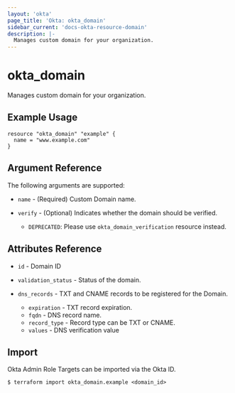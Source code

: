 ```yaml
---
layout: 'okta'
page_title: 'Okta: okta_domain'
sidebar_current: 'docs-okta-resource-domain'
description: |-
  Manages custom domain for your organization.
---
```


# okta_domain

Manages custom domain for your organization.

## Example Usage

```hcl
resource "okta_domain" "example" {
  name = "www.example.com"
}
```

## Argument Reference

The following arguments are supported:

- `name` - (Required) Custom Domain name.

- `verify` - (Optional) Indicates whether the domain should be verified. 
  - `DEPRECATED`: Please use `okta_domain_verification` resource instead.

## Attributes Reference

- `id` - Domain ID

- `validation_status` - Status of the domain.

- `dns_records` - TXT and CNAME records to be registered for the Domain.
  - `expiration` - TXT record expiration.
  - `fqdn` - DNS record name.
  - `record_type` - Record type can be TXT or CNAME.
  - `values` - DNS verification value

## Import

Okta Admin Role Targets can be imported via the Okta ID.

```
$ terraform import okta_domain.example <domain_id>
```
